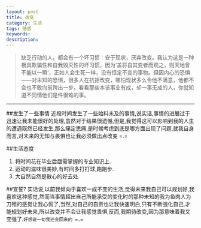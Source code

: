 ```yaml
---
layout: post
title: 改变
category: 生活
tags: 随感
keywords: 
description: 
---
```

>缺乏行动的人，都会有一个坏习惯：安于现状，厌弃改变。我认为这是一种极具欺骗性和自我毁灭性的坏习惯，因为‘盖将自其变者而观之，则天地曾不能以一瞬’，正如人会生死一样，没有恒定不变的事物。但因内心的恐惧——对未知的恐惧，很多人在抗拒改变，哪怕现状多么令他不满意，他都不会也不敢向前跨出一步。看看那些本该事业有成，却一事无成的人，你就知道不同情他们是件很难的事。 

***
##发生了一些事情
近段时间发生了一些始料未及的事情,说实话,事情的进展过于迅速让我未能很好的处理,虽然对于结果很遗憾,但是,我觉得这可以影响到我的人生的遭遇既然已经发生,那么痛定思痛,是时候考虑到底是哪方面出现了问题,就我自身而言,对未来的无知与畏惧也让我必须做出点改变 =.=

##生活态度
1. 将时间花在毕业后亟需掌握的专业知识上.
2. 运动的滋味很美妙,有时间多打打球,跑跑步.
3. 大自然自然是散心的好去处.


##宣誓?
实话说,以前我倾向于喜欢一成不变的生活,觉得未来我自己可以规划好,我喜欢这种感觉,然而当事情超出自己所能承受的变化时的那种未知的我为鱼肉人为刀殂的感觉让我心慌了,当然,对自己的自责也让我快速明白,只有不断强化自己,才能规划好未来,所以改变并不会让我感觉畏惧,反而,我期待改变,因为那意味着我又变强了.`好想说一句我还会回来的 =.=`